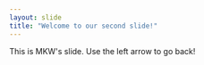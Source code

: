 ```yaml
---
layout: slide
title: "Welcome to our second slide!"
---
```

This is MKW's slide.
Use the left arrow to go back!
